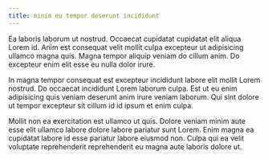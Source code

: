 ```yaml
---
title: minim eu tempor deserunt incididunt
---
```


Ea laboris laborum ut nostrud. Occaecat cupidatat cupidatat elit aliqua Lorem id. Anim est consequat velit mollit culpa excepteur ut adipisicing ullamco magna quis. Magna tempor aliquip veniam do cillum anim. Do excepteur enim elit esse eu nulla dolor irure.

In magna tempor consequat est excepteur incididunt labore elit mollit Lorem nostrud. Do occaecat incididunt Lorem laborum culpa. Est ut eu enim adipisicing quis veniam deserunt anim irure veniam laborum. Qui sint dolore ut tempor excepteur sit cillum id id ipsum et enim culpa.

Mollit non ea exercitation est ullamco ut quis. Dolore veniam minim aute esse elit ullamco labore dolore labore pariatur sunt Lorem. Enim magna ea cupidatat labore id esse pariatur labore eiusmod non. Culpa qui ea velit voluptate reprehenderit reprehenderit eu magna aute laboris dolore ut.